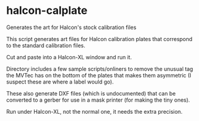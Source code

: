 # halcon-calplate
Generates the art for Halcon's stock calibration files

This script generates art files for Halcon calibration plates that correspond to the standard calibration files.

Cut and paste into a Halcon-XL window and run it.

Directory includes a few sample scripts/onliners to remove the unusual tag the MVTec has on the bottom of the plates that makes them asymmetric (I suspect these are where a label would go).

These also generate DXF files (which is undocumented) that can be converted to a gerber for use in a mask printer (for making the tiny ones).

Run under Halcon-XL, not the normal one, it needs the extra precision.
